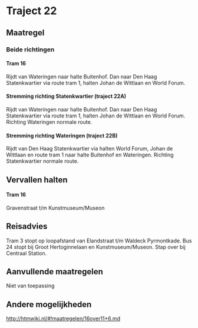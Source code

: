 # Traject 22 
## Maatregel
### Beide richtingen

#### Tram 16
Rijdt van Wateringen naar halte Buitenhof. 
Dan naar Den Haag Statenkwartier via route tram 1, halten Johan de Wittlaan en World Forum.

#### Stremming richting Statenkwartier (traject 22A)
Rijdt van Wateringen naar halte Buitenhof. 
Dan naar Den Haag Statenkwartier via route tram 1, halten Johan de Wittlaan en World Forum.
Richting Wateringen normale route.

#### Stremming richting Wateringen (traject 22B)
Rijdt van Den Haag Statenkwartier via halten World Forum, Johan de Wittlaan en route tram 1 naar halte Buitenhof en Wateringen.
Richting Statenkwartier normale route.

## Vervallen halten
#### Tram 16
Gravenstraat t/m Kunstmuseum/Museon

## Reisadvies
Tram 3 stopt op loopafstand van Elandstraat t/m Waldeck Pyrmontkade.
Bus 24 stopt bij Groot Hertoginnelaan en Kunstmuseum/Museon.
Stap over bij Centraal Station.
 
## Aanvullende maatregelen
Niet van toepassing

## Andere mogelijkheden
http://htmwiki.nl/#!maatregelen/16over11+6.md
